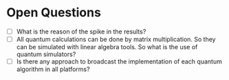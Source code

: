 # **Open Questions**

- [ ] What is the reason of the spike in the results?
- [ ] All quantum calculations can be done by matrix multiplication. So they can be simulated with linear algebra tools. So what is the use of quantum simulators?
- [ ] Is there any approach to broadcast the implementation of each quantum algorithm in all platforms?
